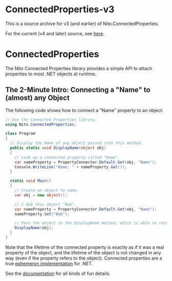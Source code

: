 # ConnectedProperties-v3

This is a source archive for v3 (and earlier) of Nito.ConnectedProperties.

For the current (v4 and later) source, see [here](https://github.com/StephenCleary/ConnectedProperties).

# ConnectedProperties

The Nito Connected Properties library provides a simple API to attach properties to most .NET objects at runtime.

## The 2-Minute Intro: Connecting a "Name" to (almost) any Object

The following code shows how to connect a "Name" property to an object:

````C#
// Use the Connected Properties library.
using Nito.ConnectedProperties;

class Program
{
  // Display the Name of any object passed into this method.
  public static void DisplayName(object obj)
  {
    // Look up a connected property called "Name".
    var nameProperty = PropertyConnector.Default.Get(obj, "Name");
    Console.WriteLine("Name: " + nameProperty.Get());
  }

  static void Main()
  {
    // Create an object to name.
    var obj = new object();

    // I dub this object "Bob".
    var nameProperty = PropertyConnector.Default.Get(obj, "Name");
    nameProperty.Set("Bob");

    // Pass the object to the DisplayName method, which is able to retrieve the connected property.
    DisplayName(obj);
  }
}
````

Note that the lifetime of the connected property is exactly as if it was a real property of the object, and the lifetime of the object is not changed in any way (even if the property refers to the object). Connected properties are a true [ephemeron implementation](http://en.wikipedia.org/wiki/Ephemeron) for .NET.

See the [documentation](doc/Documentation.md) for all kinds of fun details.
